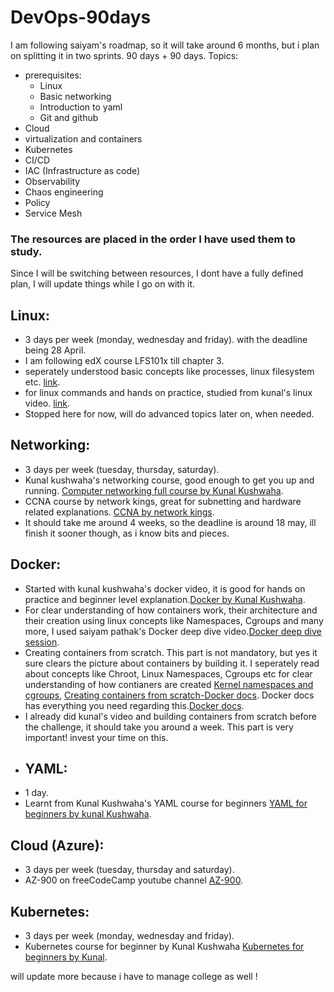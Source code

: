 # DevOps-90days

I am following saiyam's roadmap, so it will take around 6 months, but i plan on splitting it in two sprints. 90 days + 90 days.
Topics:
- prerequisites:
  - Linux
  - Basic networking
  - Introduction to yaml
  - Git and github
- Cloud
- virtualization and containers
- Kubernetes
- CI/CD
- IAC (Infrastructure as code)
- Observability
- Chaos engineering
- Policy
- Service Mesh

### The resources are placed in the order I have used them to study.

Since I will be switching between resources, I dont have a fully defined plan, I will update things while I go on with it.

## Linux:
- 3 days per week (monday, wednesday and friday). with the deadline being 28 April.
- I am following edX course LFS101x till chapter 3.
- seperately understood basic concepts like processes, linux filesystem etc. [link](https://tldp.org/LDP/tlk/tlk-toc.html).
- for linux commands and hands on practice, studied from kunal's linux video. [link](https://www.youtube.com/watch?v=iwolPf6kN-k&t=1285s).
- Stopped here for now, will do advanced topics later on, when needed.

## Networking:
- 3 days per week (tuesday, thursday, saturday).
- Kunal kushwaha's networking course, good enough to get you up and running. [Computer networking full course by Kunal Kushwaha](https://www.youtube.com/watch?v=IPvYjXCsTg8&t=6012s).
- CCNA course by network kings, great for subnetting and hardware related explanations. [CCNA by network kings](https://www.youtube.com/watch?v=rv3QK2UquxM).
- It should take me around 4 weeks, so the deadline is around 18 may, ill finish it sooner though, as i know bits and pieces.

## Docker:
- Started with kunal kushwaha's docker video, it is good for hands on practice and beginner level explanation.[Docker by Kunal Kushwaha](https://www.youtube.com/watch?v=17Bl31rlnRM&t=2222s).
- For clear understanding of how containers work, their architecture and their creation using linux concepts like Namespaces, Cgroups and many more, I used saiyam pathak's Docker deep dive video.[Docker deep dive session](https://www.youtube.com/watch?v=buHPsFgpsgU).
- Creating containers from scratch. This part is not mandatory, but yes it sure clears the picture about containers by building it. I seperately read about concepts like Chroot, Linux Namespaces, Cgroups etc for clear understanding of how contianers are created [Kernel namespaces and cgroups](https://medium.com/@saschagrunert/demystifying-containers-part-i-kernel-space-2c53d6979504), [Creating containers from scratch-Docker docs](https://youtu.be/8fi7uSYlOdc). Docker docs has everything you need regarding this.[Docker docs](https://docs.docker.com/get-started/).
- I already did kunal's video and building containers from scratch before the challenge, it should take you around a week. This part is very important! invest your time on this.
- ## YAML:
- 1 day.
- Learnt from Kunal Kushwaha's YAML course for beginners [YAML for beginners by kunal Kushwaha](https://www.youtube.com/watch?v=IA90BTozdow&list=PL9gnSGHSqcnoqBXdMwUTRod4Gi3eac2Ak&index=5).

## Cloud (Azure):
- 3 days per week (tuesday, thursday and saturday).
- AZ-900 on freeCodeCamp youtube channel [AZ-900](https://www.youtube.com/watch?v=NKEFWyqJ5XA&list=WL&index=132&t=12s).

## Kubernetes:
- 3 days per week (monday, wednesday and friday).
- Kubernetes course for beginner by Kunal Kushwaha [Kubernetes for beginners by Kunal](https://www.youtube.com/watch?v=KVBON1lA9N8&list=PL9gnSGHSqcnoqBXdMwUTRod4Gi3eac2Ak&index=7).

will update more because i have to manage college as well !
